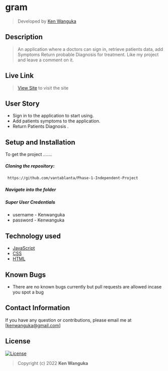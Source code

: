 # gram
>Developed by [Ken Wanguka](https://github.com/nitramnek)  
  
## Description  
>An application where a doctors can sign in, retrieve patients data, add Symptoms Return probable Diagnosis for treatment. Like my project and leave a comment on it.

##  Live Link  
>[View Site](https://nitramnek.com)  to visit the site
  

## User Story  
  
* Sign in to the application to start using.
* Add patients symptoms to the application.
* Return Patients Diagnosis .
    
## Setup and Installation  
To get the project .......  
  
##### Cloning the repository:  
```bash 
 https://github.com/vantablanta/Phase-1-Independent-Project
```
##### Navigate into the folder
 <!-- ```bash 
cd project-gram
```
##### Install and activate Virtual  
 ```bash 
pipenv shell 
```  
##### Install Dependencies  
 ```bash 
 pipenv sync
```  
##### Setup Database  
  SetUp your database User,Password, Host then make migrate  
 ```bash 
python manage.py makemigrations gram_app
 ``` 
 Now Migrate  
 ```bash 
 python manage.py migrate 
``` -->
##### Super User Credentials 
* username - Kenwanguka
* password -  Kenwanguka

<!-- ##### Run the application  
 ```bash 
 python manage.py runserver 
``` 
##### Testing the application  
 ```bash 
 python manage.py test 
```
Open the application on your browser `127.0.0.1:8000`.  
   -->
## Technology used  
  
* [JavaScript](https://www.python.org/)  
* [CSS](https://docs.djangoproject.com/en/2.2/)  
* [HTML](https://heroku.com)  
  
  
## Known Bugs  
* There are no known bugs currently but pull requests are allowed incase you spot a bug  
  
## Contact Information   
If you have any question or contributions, please email me at [kenwanguka@gmail.com]  
  
## License 

[![License](https://img.shields.io/packagist/l/loopline-systems/closeio-api-wrapper.svg)](https://github.com/nitramnek/gram/blob/master/LICENSE)  
>Copyright (c) 2022 **Ken Wanguka**